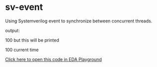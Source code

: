 # sv-event
<p>Using Systemverilog event to synchronize between concurrent threads.</p>
<p>output:</p>
<p>100 but this will be printed</p>
<p>100 current time</p>
</p>
<a href="https://edaplayground.com/x/Wf3i">Click here to open this code in EDA Playground</a>

